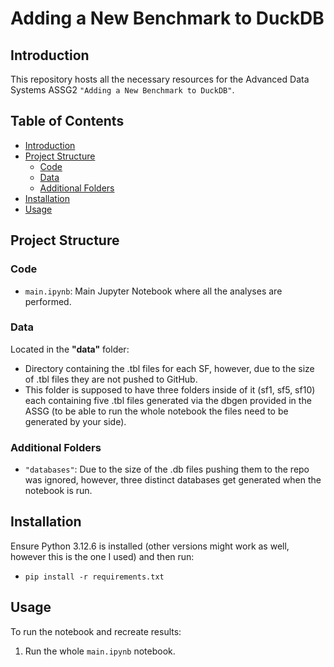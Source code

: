 # Adding a New Benchmark to DuckDB

## Introduction
This repository hosts all the necessary resources for the Advanced Data Systems ASSG2 ``"Adding a New Benchmark to DuckDB"``.

## Table of Contents
- [Introduction](#introduction)
- [Project Structure](#project-structure)
  - [Code](#code)
  - [Data](#data)
  - [Additional Folders](#additional-folders)
- [Installation](#installation)
- [Usage](#usage)

## Project Structure

### Code
- `main.ipynb`: Main Jupyter Notebook where all the analyses are performed.

### Data
Located in the **"data"** folder:
- Directory containing the .tbl files for each SF, however, due to the size of .tbl files they are not pushed to GitHub.
- This folder is supposed to have three folders inside of it (sf1, sf5, sf10) each containing five .tbl files generated via the dbgen provided in the ASSG (to be able to run the whole notebook the files need to be generated by your side).

### Additional Folders
- `"databases"`: Due to the size of the .db files pushing them to the repo was ignored, however, three distinct databases get generated when the notebook is run.

## Installation
Ensure Python 3.12.6 is installed (other versions might work as well, however this is the one I used) and then run:
- `pip install -r requirements.txt`

## Usage
To run the notebook and recreate results:
1. Run the whole `main.ipynb` notebook.